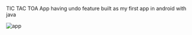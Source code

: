 TIC TAC TOA App having undo feature built as my first app in android with java

![app](https://github.com/AwaisOem/tictactoe_android_java/assets/95477446/22ea3727-88e4-4182-af63-b6f4f564d88c)

